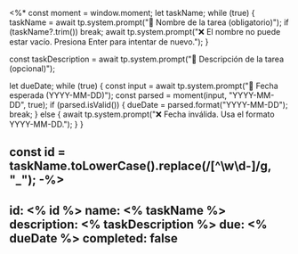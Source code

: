 <%*
const moment = window.moment;
let taskName;
while (true) {
    taskName = await tp.system.prompt("📝 Nombre de la tarea (obligatorio)");
    if (taskName?.trim()) break;
    await tp.system.prompt("❌ El nombre no puede estar vacío. Presiona Enter para intentar de nuevo.");
}

const taskDescription = await tp.system.prompt("🧾 Descripción de la tarea (opcional)");

let dueDate;
while (true) {
    const input = await tp.system.prompt("📅 Fecha esperada (YYYY-MM-DD)");
    const parsed = moment(input, "YYYY-MM-DD", true);
    if (parsed.isValid()) {
        dueDate = parsed.format("YYYY-MM-DD");
        break;
    } else {
        await tp.system.prompt("❌ Fecha inválida. Usa el formato YYYY-MM-DD.");
    }
}

const id = taskName.toLowerCase().replace(/[^\w\d\-]/g, "_");
-%>
---
id: <% id %>
name: <% taskName %>
description: <% taskDescription %>
due: <% dueDate %>
completed: false
---